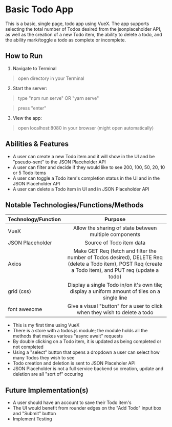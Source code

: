 # Basic Todo App

This is a basic, single page, todo app using VueX. The app supports selecting the total number of Todos desired from the jsonplaceholder API, as well as the creation of a new Todo item, the ability to delete a todo, and the ability mark/toggle a todo as complete or incomplete.

## How to Run

1. Navigate to Terminal

> open directory in your Terminal

2. Start the server:

> type "npm run serve" OR "yarn serve"

> press "enter"

3. View the app:

> open localhost:8080 in your browser (might open automatically)

## Abilities & Features

* A user can create a new Todo item and it will show in the UI and be "pseudo-sent" to the JSON Placeholder API
* A user can filter and decide if they would like to see 200, 100, 50, 20, 10 or 5 Todo items
* A user can toggle a Todo item's completion status in the UI and in the JSON Placeholder API
* A user can delete a Todo item in UI and in JSON Placeholder API


## Notable Technologies/Functions/Methods

| Technology/Function  | Purpose                                                                                                                                                  |
| -------------------- |:--------------------------------------------------------------------------------------------------------------------------------------------------------:|
| VueX                 | Allow the sharing of state between multiple components                                                                                                   |
| JSON Placeholder     | Source of Todo item data                                                                                                                                 |
| Axios                | Make GET Req (fetch and filter the number of Todos desired), DELETE Req (delete a Todo item), POST Req (create a Todo item), and PUT req (update a todo) |
| grid (css)           | Display a single Todo in/on it's own tile; display a uniform amount of tiles on a single line                                                            |
| font awesome         | Give a visual "button" for a user to click when they wish to delete a todo                                                                               |

* This is my first time using VueX
* There is a store with a todos.js module; the module holds all the methods that makes various "async await" requests
* By double clicking on a Todo item, it is updated as being completed or not completed 
* Using a "select" button that opens a dropdown a user can select how many Todos they wish to see
* Todo creation and deletion is sent to JSON Placeholer API 
* JSON Placeholder is not a full service backend so creation, update and deletion are all "sort of" occuring


## Future Implementation(s)

* A user should have an account to save their Todo item's
* The UI would benefit from rounder edges on the "Add Todo" input box and "Submit" button
* Implement Testing 
